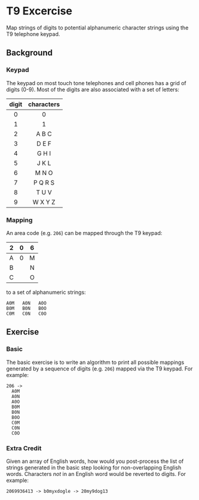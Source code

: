 # T9 Excercise

Map strings of digits to potential alphanumeric character strings
using the T9 telephone keypad.

## Background

### Keypad

The keypad on most touch tone telephones and cell phones has a grid of digits (0-9).
Most of the digits are also associated with a set of letters:

| digit | characters |
| :---: | :---: |
| 0 | 0 |
| 1 | 1 |
| 2 | A B C |
| 3 | D E F |
| 4 | G H I |
| 5 | J K L |
| 6 | M N O |
| 7 | P Q R S |
| 8 | T U V |
| 9 | W X Y Z |

### Mapping

An area code (e.g. `206`) can be mapped through the T9 keypad:

| 2 | 0 | 6 |
| :---: | :---: | :---: |
| A | 0 | M |
| B |   | N |
| C |   | O |

to a set of alphanumeric strings:

    A0M   A0N   A0O
    B0M   B0N   B0O
    C0M   C0N   C0O

## Exercise

### Basic

The basic exercise is to write an algorithm to print all possible mappings
generated by a sequence of digits (e.g. `206`) mapped via the T9 keypad.
For example:

    206 ->
      A0M
      A0N
      A0O
      B0M
      B0N
      B0O
      C0M
      C0N
      C0O

### Extra Credit

Given an array of English words, how would you post-process the list of strings
generated in the basic step looking for non-overlapping English words.
Characters _not_ in an English word would be reverted to digits.
For example:

    2069936413 -> b0myxdogle -> 20my9dog13
